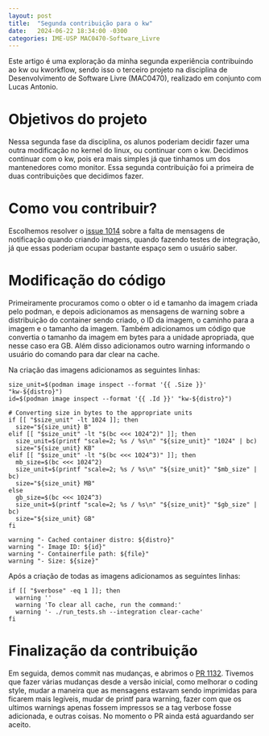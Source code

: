 ```yaml
---
layout: post
title:  "Segunda contribuição para o kw"
date:   2024-06-22 18:34:00 -0300
categories: IME-USP MAC0470-Software_Livre
---
```


Este artigo é uma exploração da minha segunda experiência contribuindo ao kw ou kworkflow, sendo isso o terceiro projeto na disciplina de Desenvolvimento de Software Livre (MAC0470), realizado em conjunto com Lucas Antonio.

# Objetivos do projeto

Nessa segunda fase da disciplina, os alunos poderiam decidir fazer uma outra modificação no kernel do linux, ou continuar com o kw. Decidimos continuar com o kw, pois era mais simples já que tinhamos um dos mantenedores como monitor. Essa segunda contribuição foi a primeira de duas contribuições que decidimos fazer.

# Como vou contribuir?

Escolhemos resolver o [issue 1014][link-issue] sobre a falta de mensagens de notificação quando criando imagens, quando fazendo testes de integração, já que essas poderiam ocupar bastante espaço sem o usuário saber.

# Modificação do código

Primeiramente procuramos como o obter o id e tamanho da imagem criada pelo podman, e depois adicionamos as mensagens de warning sobre a distribuição do container sendo criado, o ID da imagem, o caminho para a imagem e o tamanho da imagem. Também adicionamos um código que convertia o tamanho da imagem em bytes para a unidade apropriada, que nesse caso era GB. Além disso adicionamos outro warning informando o usuário do comando para dar clear na cache.

Na criação das imagens adicionamos as seguintes linhas:

    size_unit=$(podman image inspect --format '{{ .Size }}' "kw-${distro}")
    id=$(podman image inspect --format '{{ .Id }}' "kw-${distro}")

    # Converting size in bytes to the appropriate units
    if [[ "$size_unit" -lt 1024 ]]; then
      size="${size_unit} B"
    elif [[ "$size_unit" -lt "$(bc <<< 1024^2)" ]]; then
      size_unit=$(printf "scale=2; %s / %s\n" "${size_unit}" "1024" | bc)
      size="${size_unit} KB"
    elif [[ "$size_unit" -lt "$(bc <<< 1024^3)" ]]; then
      mb_size=$(bc <<< 1024^2)
      size_unit=$(printf "scale=2; %s / %s\n" "${size_unit}" "$mb_size" | bc)
      size="${size_unit} MB"
    else
      gb_size=$(bc <<< 1024^3)
      size_unit=$(printf "scale=2; %s / %s\n" "${size_unit}" "$gb_size" | bc)
      size="${size_unit} GB"
    fi

    warning "- Cached container distro: ${distro}"
    warning "- Image ID: ${id}"
    warning "- Containerfile path: ${file}"
    warning "- Size: ${size}"

Após a criação de todas as imagens adicionamos as seguintes linhas:

    if [[ "$verbose" -eq 1 ]]; then
      warning ''
      warning 'To clear all cache, run the command:'
      warning '- ./run_tests.sh --integration clear-cache'
    fi

# Finalização da contribuição

Em seguida, demos commit nas mudanças, e abrimos o [PR 1132][link-PR]. Tivemos que fazer várias mudanças desde a versão inicial, como melhorar o coding style, mudar a maneira que as mensagens estavam sendo imprimidas para ficarem mais legíveis, mudar de printf para warning, fazer com que os ultimos warnings apenas fossem impressos se a tag verbose fosse adicionada, e outras coisas. No momento o PR ainda está aguardando ser aceito.

[link-issue]: https://github.com/kworkflow/kworkflow/issues/1014
[link-PR]: https://github.com/kworkflow/kworkflow/pull/1132
